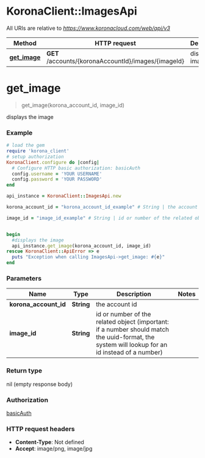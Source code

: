 # KoronaClient::ImagesApi

All URIs are relative to *https://www.koronacloud.com/web/api/v3*

Method | HTTP request | Description
------------- | ------------- | -------------
[**get_image**](ImagesApi.md#get_image) | **GET** /accounts/{koronaAccountId}/images/{imageId} | displays the image


# **get_image**
> get_image(korona_account_id, image_id)

displays the image



### Example
```ruby
# load the gem
require 'korona_client'
# setup authorization
KoronaClient.configure do |config|
  # Configure HTTP basic authorization: basicAuth
  config.username = 'YOUR USERNAME'
  config.password = 'YOUR PASSWORD'
end

api_instance = KoronaClient::ImagesApi.new

korona_account_id = "korona_account_id_example" # String | the account id

image_id = "image_id_example" # String | id or number of the related object (important: if a number should match the uuid-format, the system will lookup for an id instead of a number)


begin
  #displays the image
  api_instance.get_image(korona_account_id, image_id)
rescue KoronaClient::ApiError => e
  puts "Exception when calling ImagesApi->get_image: #{e}"
end
```

### Parameters

Name | Type | Description  | Notes
------------- | ------------- | ------------- | -------------
 **korona_account_id** | **String**| the account id | 
 **image_id** | **String**| id or number of the related object (important: if a number should match the uuid-format, the system will lookup for an id instead of a number) | 

### Return type

nil (empty response body)

### Authorization

[basicAuth](../README.md#basicAuth)

### HTTP request headers

 - **Content-Type**: Not defined
 - **Accept**: image/png, image/jpg



